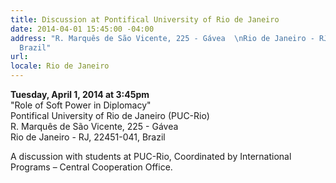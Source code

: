 ```yaml
---
title: Discussion at Pontifical University of Rio de Janeiro
date: 2014-04-01 15:45:00 -04:00
address: "R. Marquês de São Vicente, 225 - Gávea  \nRio de Janeiro - RJ, 22451-041,
  Brazil"
url: 
locale: Rio de Janeiro
---
```


**Tuesday, April 1, 2014 at 3:45pm**  
"Role of Soft Power in Diplomacy"  
Pontifical University of Rio de Janeiro (PUC-Rio)  
R. Marquês de São Vicente, 225 - Gávea  
Rio de Janeiro - RJ, 22451-041, Brazil

A discussion with students at PUC-Rio, Coordinated by International Programs – Central Cooperation Office.
